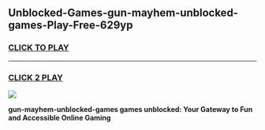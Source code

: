 
## Unblocked-Games-gun-mayhem-unblocked-games-Play-Free-629yp
<h3>
<a href="https://premium76.site?title=gun-mayhem-unblocked-games&ref=21A">CLICK TO PLAY</a></h3>
<hr>

<h3>
<a href="https://premium76.site?title=gun-mayhem-unblocked-games&ref=21A">CLICK 2 PLAY</a>
  
</h3>

<a href="https://premium76.site?title=gun-mayhem-unblocked-games&ref=21A"><img src="https://clearcache.store/games.png"></a>


**gun-mayhem-unblocked-games games unblocked: Your Gateway to Fun and Accessible Online Gaming**

